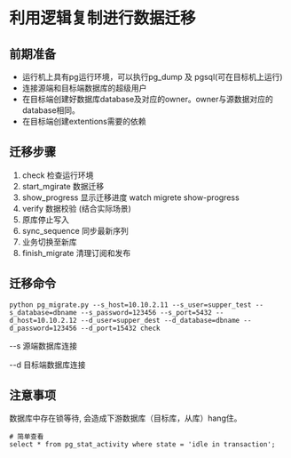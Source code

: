 # 利用逻辑复制进行数据迁移

## 前期准备

- 运行机上具有pg运行环境，可以执行pg_dump 及 pgsql(可在目标机上运行)
- 连接源端和目标端数据库的超级用户
- 在目标端创建好数据库database及对应的owner。owner与源数据对应的database相同。
- 在目标端创建extentions需要的依赖

## 迁移步骤

 1. check 检查运行环境
 2. start_mgirate 数据迁移
 3. show_progress 显示迁移进度 watch migrete show-progress
 4. verify        数据校验 (结合实际场景)
 5. 原库停止写入    
 6. sync_sequence 同步最新序列
 7. 业务切换至新库 
 8. finish_migrate 清理订阅和发布

## 迁移命令

```
python pg_migrate.py --s_host=10.10.2.11 --s_user=supper_test --s_database=dbname --s_password=123456 --s_port=5432 --d_host=10.10.2.12 --d_user=supper_dest --d_database=dbname --d_password=123456 --d_port=15432 check

```

--s 源端数据库连接

--d 目标端数据库连接

## 注意事项

数据库中存在锁等待, 会造成下游数据库（目标库，从库）hang住。

```
# 简单查看
select * from pg_stat_activity where state = 'idle in transaction';
```